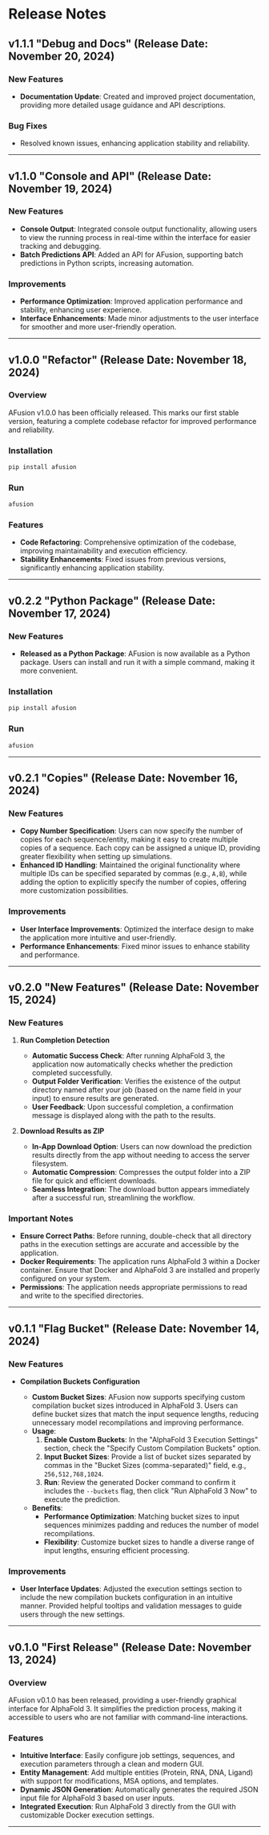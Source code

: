 # Release Notes

## v1.1.1 "Debug and Docs" (Release Date: November 20, 2024)

### New Features

- **Documentation Update**: Created and improved project documentation, providing more detailed usage guidance and API descriptions.

### Bug Fixes

- Resolved known issues, enhancing application stability and reliability.

---

## v1.1.0 "Console and API" (Release Date: November 19, 2024)

### New Features

- **Console Output**: Integrated console output functionality, allowing users to view the running process in real-time within the interface for easier tracking and debugging.
- **Batch Predictions API**: Added an API for AFusion, supporting batch predictions in Python scripts, increasing automation.

### Improvements

- **Performance Optimization**: Improved application performance and stability, enhancing user experience.
- **Interface Enhancements**: Made minor adjustments to the user interface for smoother and more user-friendly operation.

---

## v1.0.0 "Refactor" (Release Date: November 18, 2024)

### Overview

AFusion v1.0.0 has been officially released. This marks our first stable version, featuring a complete codebase refactor for improved performance and reliability.

### Installation

```bash
pip install afusion
```

### Run

```bash
afusion
```

### Features

- **Code Refactoring**: Comprehensive optimization of the codebase, improving maintainability and execution efficiency.
- **Stability Enhancements**: Fixed issues from previous versions, significantly enhancing application stability.

---

## v0.2.2 "Python Package" (Release Date: November 17, 2024)

### New Features

- **Released as a Python Package**: AFusion is now available as a Python package. Users can install and run it with a simple command, making it more convenient.

### Installation

```bash
pip install afusion
```

### Run

```bash
afusion
```

---

## v0.2.1 "Copies" (Release Date: November 16, 2024)

### New Features

- **Copy Number Specification**: Users can now specify the number of copies for each sequence/entity, making it easy to create multiple copies of a sequence. Each copy can be assigned a unique ID, providing greater flexibility when setting up simulations.
- **Enhanced ID Handling**: Maintained the original functionality where multiple IDs can be specified separated by commas (e.g., `A,B`), while adding the option to explicitly specify the number of copies, offering more customization possibilities.

### Improvements

- **User Interface Improvements**: Optimized the interface design to make the application more intuitive and user-friendly.
- **Performance Enhancements**: Fixed minor issues to enhance stability and performance.

---

## v0.2.0 "New Features" (Release Date: November 15, 2024)

### New Features

1. **Run Completion Detection**

   - **Automatic Success Check**: After running AlphaFold 3, the application now automatically checks whether the prediction completed successfully.
   - **Output Folder Verification**: Verifies the existence of the output directory named after your job (based on the name field in your input) to ensure results are generated.
   - **User Feedback**: Upon successful completion, a confirmation message is displayed along with the path to the results.

2. **Download Results as ZIP**

   - **In-App Download Option**: Users can now download the prediction results directly from the app without needing to access the server filesystem.
   - **Automatic Compression**: Compresses the output folder into a ZIP file for quick and efficient downloads.
   - **Seamless Integration**: The download button appears immediately after a successful run, streamlining the workflow.

### Important Notes

- **Ensure Correct Paths**: Before running, double-check that all directory paths in the execution settings are accurate and accessible by the application.
- **Docker Requirements**: The application runs AlphaFold 3 within a Docker container. Ensure that Docker and AlphaFold 3 are installed and properly configured on your system.
- **Permissions**: The application needs appropriate permissions to read and write to the specified directories.

---

## v0.1.1 "Flag Bucket" (Release Date: November 14, 2024)

### New Features

- **Compilation Buckets Configuration**

  - **Custom Bucket Sizes**: AFusion now supports specifying custom compilation bucket sizes introduced in AlphaFold 3. Users can define bucket sizes that match the input sequence lengths, reducing unnecessary model recompilations and improving performance.
  - **Usage**:
    1. **Enable Custom Buckets**: In the "AlphaFold 3 Execution Settings" section, check the "Specify Custom Compilation Buckets" option.
    2. **Input Bucket Sizes**: Provide a list of bucket sizes separated by commas in the "Bucket Sizes (comma-separated)" field, e.g., `256,512,768,1024`.
    3. **Run**: Review the generated Docker command to confirm it includes the `--buckets` flag, then click "Run AlphaFold 3 Now" to execute the prediction.
  - **Benefits**:
    - **Performance Optimization**: Matching bucket sizes to input sequences minimizes padding and reduces the number of model recompilations.
    - **Flexibility**: Customize bucket sizes to handle a diverse range of input lengths, ensuring efficient processing.

### Improvements

- **User Interface Updates**: Adjusted the execution settings section to include the new compilation buckets configuration in an intuitive manner. Provided helpful tooltips and validation messages to guide users through the new settings.

---

## v0.1.0 "First Release" (Release Date: November 13, 2024)

### Overview

AFusion v0.1.0 has been released, providing a user-friendly graphical interface for AlphaFold 3. It simplifies the prediction process, making it accessible to users who are not familiar with command-line interactions.

### Features

- **Intuitive Interface**: Easily configure job settings, sequences, and execution parameters through a clean and modern GUI.
- **Entity Management**: Add multiple entities (Protein, RNA, DNA, Ligand) with support for modifications, MSA options, and templates.
- **Dynamic JSON Generation**: Automatically generates the required JSON input file for AlphaFold 3 based on user inputs.
- **Integrated Execution**: Run AlphaFold 3 directly from the GUI with customizable Docker execution settings.

---
